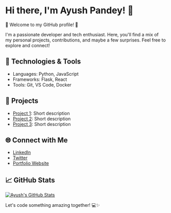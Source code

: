 # Hi there, I'm Ayush Pandey! 👋

🌟 Welcome to my GitHub profile! 🌟

I'm a passionate developer and tech enthusiast. Here, you'll find a mix of my personal projects, contributions, and maybe a few surprises. Feel free to explore and connect!

## 🔧 Technologies & Tools
- Languages: Python, JavaScript
- Frameworks: Flask, React
- Tools: Git, VS Code, Docker

## 🚀 Projects
- [Project 1](link1): Short description
- [Project 2](link2): Short description
- [Project 3](link3): Short description

## 🌐 Connect with Me
- [LinkedIn](your_linkedin_profile)
- [Twitter](your_twitter_profile)
- [Portfolio Website](your_portfolio_website)

## 📈 GitHub Stats
[![Ayush's GitHub Stats](https://github-readme-stats.vercel.app/api?username=AYUSH-PANDEY023&show_icons=true&hide=contribs,prs)](https://github.com/AYUSH-PANDEY023)

Let's code something amazing together! 💻✨
